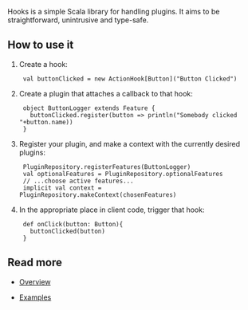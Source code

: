 Hooks is a simple Scala library for handling plugins. It aims to be straightforward, unintrusive and type-safe.

## How to use it
1. Create a hook:

        val buttonClicked = new ActionHook[Button]("Button Clicked")

2. Create a plugin that attaches a callback to that hook:

        object ButtonLogger extends Feature {
          buttonClicked.register(button => println("Somebody clicked "+button.name))
        }

3. Register your plugin, and make a context with the currently desired plugins:

        PluginRepository.registerFeatures(ButtonLogger)
        val optionalFeatures = PluginRepository.optionalFeatures
        // ...choose active features...
        implicit val context = PluginRepository.makeContext(chosenFeatures)

4. In the appropriate place in client code, trigger that hook:

        def onClick(button: Button){
          buttonClicked(button)
        }

## Read more
- [Overview](Hooks/wiki/Overview)

- [Examples](Hooks/wiki/Examples)
